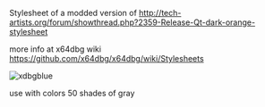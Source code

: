 Stylesheet of a modded version of http://tech-artists.org/forum/showthread.php?2359-Release-Qt-dark-orange-stylesheet

more info at x64dbg wiki
https://github.com/x64dbg/x64dbg/wiki/Stylesheets

![xdbgblue](https://cloud.githubusercontent.com/assets/3592375/15633766/fd991126-25b5-11e6-9830-5ca2fe8847c6.png)


use with colors 50 shades of gray